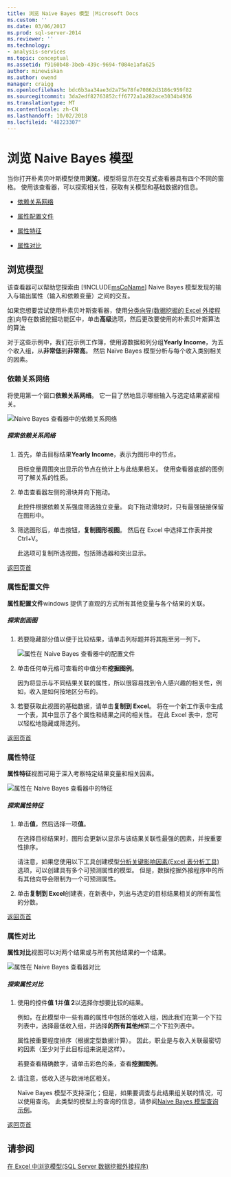 ```yaml
---
title: 浏览 Naive Bayes 模型 |Microsoft Docs
ms.custom: ''
ms.date: 03/06/2017
ms.prod: sql-server-2014
ms.reviewer: ''
ms.technology:
- analysis-services
ms.topic: conceptual
ms.assetid: f9160b48-3beb-439c-9694-f084e1afa625
author: minewiskan
ms.author: owend
manager: craigg
ms.openlocfilehash: bdc6b3aa34ae3d2a75e78fe70862d3186c959f82
ms.sourcegitcommit: 3da2edf82763852cff6772a1a282ace3034b4936
ms.translationtype: MT
ms.contentlocale: zh-CN
ms.lasthandoff: 10/02/2018
ms.locfileid: "48223307"
---
```

# <a name="browsing-a-naive-bayes-model"></a>浏览 Naive Bayes 模型
  当你打开朴素贝叶斯模型使用**浏览**，模型将显示在交互式查看器具有四个不同的窗格。 使用该查看器，可以探索相关性，获取有关模型和基础数据的信息。  
  
-   [依赖关系网络](#bkmk_DepNet)  
  
-   [属性配置文件](#bkmk_AttProf)  
  
-   [属性特征](#bkmk_AttChar)  
  
-   [属性对比](#bkmk_AttDisc)  
  
##  <a name="BKMK_Tabs"></a> 浏览模型  
 该查看器可以帮助您探索由 [!INCLUDE[msCoName](../includes/msconame-md.md)] Naive Bayes 模型发现的输入与输出属性（输入和依赖变量）之间的交互。  
  
 如果您想要尝试使用朴素贝叶斯查看器，使用[分类向导&#40;数据挖掘的 Excel 外接程序&#41;](classify-wizard-data-mining-add-ins-for-excel.md)向导在数据挖掘功能区中，单击**高级**选项，然后更改要使用的朴素贝叶斯算法的算法  
  
 对于这些示例中，我们在示例工作簿，使用源数据和列分组**Yearly Income**，为五个收入组，从**非常低**到**非常高**。 然后 Naïve Bayes 模型分析与每个收入类别相关的因素。  
  
###  <a name="bkmk_DepNet"></a> 依赖关系网络  
 将使用第一个窗口**依赖关系网络**。 它一目了然地显示哪些输入与选定结果紧密相关。  
  
 ![Naive Bayes 查看器中的依赖关系网络](media/dm13-nb.gif "Naive Bayes 查看器中的依赖关系网络")  
  
##### <a name="explore-the-dependency-network"></a>探索依赖关系网络  
  
1.  首先，单击目标结果**Yearly Income**，表示为图形中的节点。  
  
     目标变量周围突出显示的节点在统计上与此结果相关。 使用查看器底部的图例可了解关系的性质。  
  
2.  单击查看器左侧的滑块并向下拖动。  
  
     此控件根据依赖关系强度筛选独立变量。 向下拖动滑块时，只有最强链接保留在图形中。  
  
3.  筛选图形后，单击按钮，**复制图形视图**。 然后在 Excel 中选择工作表并按 Ctrl+V。  
  
     此选项可复制所选视图，包括筛选器和突出显示。  
  
 [返回页首](#BKMK_Tabs)  
  
###  <a name="bkmk_AttProf"></a> 属性配置文件  
 **属性配置文件**windows 提供了直观的方式所有其他变量与各个结果的关联。  
  
##### <a name="explore-the-profiles"></a>探索剖面图  
  
1.  若要隐藏部分值以便于比较结果，请单击列标题并将其拖至另一列下。  
  
     ![属性在 Naive Bayes 查看器中的配置文件](media/dm13-nb-attprof.gif "属性 Naive Bayes 查看器中的配置文件")  
  
2.  单击任何单元格可查看的中值分布**挖掘图例**。  
  
     因为将显示与不同结果关联的属性，所以很容易找到令人感兴趣的相关性，例如，收入是如何按地区分布的。  
  
3.  若要获取此视图的基础数据，请单击**复制到 Excel**。 将在一个新工作表中生成一个表，其中显示了各个属性和结果之间的相关性。 在此 Excel 表中，您可以轻松地隐藏或筛选列。  
  
 [返回页首](#BKMK_Tabs)  
  
###  <a name="bkmk_AttChar"></a> 属性特征  
 **属性特征**视图可用于深入考察特定结果变量和相关因素。  
  
 ![属性在 Naive Bayes 查看器中的特征](media/dm13-nb-viewer.gif "属性 Naive Bayes 查看器中的特征")  
  
##### <a name="explore-the-attribute-characteristics"></a>探索属性特征  
  
1.  单击**值**，然后选择一项**值**。  
  
     在选择目标结果时，图形会更新以显示与该结果关联性最强的因素，并按重要性排序。  
  
     请注意，如果您使用以下工具创建模型[分析关键影响因素&#40;Excel 表分析工具&#41;](analyze-key-influencers-table-analysis-tools-for-excel.md)选项，可以创建具有多个可预测属性的模型。 但是，数据挖掘外接程序中的所有其他向导会限制为一个可预测属性。  
  
2.  单击**复制到 Excel**创建表，在新表中，列出与选定的目标结果相关的所有属性的分数。  
  
 [返回页首](#BKMK_Tabs)  
  
###  <a name="bkmk_AttDisc"></a> 属性对比  
 **属性对比**视图可以对两个结果或与所有其他结果的一个结果。  
  
 ![属性在 Naive Bayes 查看器对比](media/dm13-nb-attdisc.gif "属性 Naive Bayes 查看器中的对比")  
  
##### <a name="explore-attribute-discrimination"></a>探索属性对比  
  
1.  使用的控件**值 1**并**值 2**以选择你想要比较的结果。  
  
     例如，在此模型中一些有趣的属性中包括的低收入组，因此我们在第一个下拉列表中，选择最低收入组，并选择**的所有其他州**第二个下拉列表中。  
  
     属性按重要程度排序（根据定型数据计算）。 因此，职业是与收入关联最密切的因素（至少对于此目标组来说是这样）。  
  
     若要查看精确数字，请单击彩色的条，查看**挖掘图例**。  
  
2.  请注意，低收入还与欧洲地区相关。  
  
     Naïve Bayes 模型不支持深化；但是，如果要调查与此结果组关联的情况，可以使用查询。 此类型的模型上的查询的信息，请参阅[Naive Bayes 模型查询示例](data-mining/naive-bayes-model-query-examples.md)。  
  
 [返回页首](#BKMK_Tabs)  
  
## <a name="see-also"></a>请参阅  
 [在 Excel 中浏览模型&#40;SQL Server 数据挖掘外接程序&#41;](browsing-models-in-excel-sql-server-data-mining-add-ins.md)  
  
  
